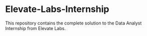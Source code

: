 # Elevate-Labs-Internship
This repository contains the complete solution to the Data Analyst Internship from Elevate Labs.
